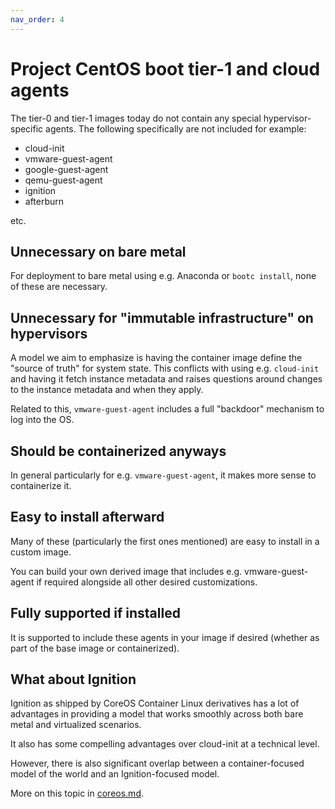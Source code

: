 ```yaml
---
nav_order: 4
---
```


# Project CentOS boot tier-1 and cloud agents

The tier-0 and tier-1 images today do not contain any special
hypervisor-specific agents.  The following specifically are not included
for example:

- cloud-init
- vmware-guest-agent
- google-guest-agent
- qemu-guest-agent
- ignition
- afterburn

etc.

## Unnecessary on bare metal

For deployment to bare metal using e.g. Anaconda or `bootc install`, none of
these are necessary.

## Unnecessary for "immutable infrastructure" on hypervisors

A model we aim to emphasize is having the container image define the
"source of truth" for system state.  This conflicts with using e.g. `cloud-init`
and having it fetch instance metadata and raises questions around changes to the
instance metadata and when they apply.

Related to this, `vmware-guest-agent` includes a full "backdoor" mechanism to
log into the OS.

## Should be containerized anyways

In general particularly for e.g. `vmware-guest-agent`, it makes more sense to
containerize it.

## Easy to install afterward

Many of these (particularly the first ones mentioned) are easy to install in a
custom image.

You can build your own derived image that includes e.g. vmware-guest-agent if
required alongside all other desired customizations.

## Fully supported if installed

It is supported to include these agents in your image if desired (whether as
part of the base image or containerized).

## What about Ignition

Ignition as shipped by CoreOS Container Linux derivatives has a lot of
advantages in providing a model that works smoothly across both bare metal and
virtualized scenarios.

It also has some compelling advantages over cloud-init at a technical level.  

However, there is also significant overlap between a container-focused model of
the world and an Ignition-focused model.

More on this topic in [coreos.md](coreos.md).
